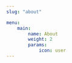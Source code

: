 ```yaml
---
slug: "about"

menu:
    main:
        name: About
        weight: 2
        params:
            icon: user
---
```

